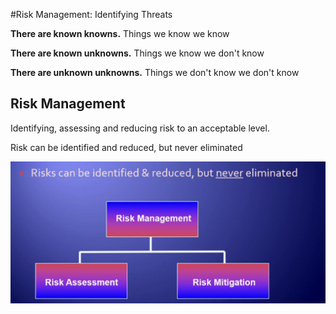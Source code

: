 #Risk Management: Identifying Threats


**There are known knowns.** Things we know we know

**There are known unknowns.** Things we know we don't know

**There are unknown unknowns.** Things we don't know we don't know

## Risk Management

Identifying, assessing and reducing risk to an acceptable level.

Risk can be identified and reduced, but never eliminated

<img align=right src="/res/rmgmt1.png">
